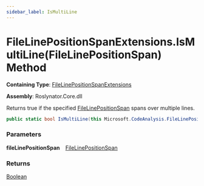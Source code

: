 ```yaml
---
sidebar_label: IsMultiLine
---
```


# FileLinePositionSpanExtensions\.IsMultiLine\(FileLinePositionSpan\) Method

**Containing Type**: [FileLinePositionSpanExtensions](../index.md)

**Assembly**: Roslynator\.Core\.dll

  
Returns true if the specified [FileLinePositionSpan](https://docs.microsoft.com/en-us/dotnet/api/microsoft.codeanalysis.filelinepositionspan) spans over multiple lines\.

```csharp
public static bool IsMultiLine(this Microsoft.CodeAnalysis.FileLinePositionSpan fileLinePositionSpan)
```

### Parameters

**fileLinePositionSpan** &ensp; [FileLinePositionSpan](https://docs.microsoft.com/en-us/dotnet/api/microsoft.codeanalysis.filelinepositionspan)

### Returns

[Boolean](https://docs.microsoft.com/en-us/dotnet/api/system.boolean)

